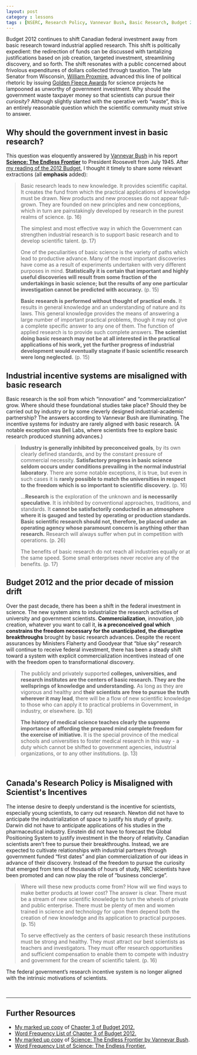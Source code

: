 ```yaml
---
layout: post
category : lessons
tags : [NSERC, Research Policy, Vannevar Bush, Basic Research, Budget 2012]
---
```

<!-- -->

Budget 2012 continues to shift Canadian federal investment away from basic research toward industrial applied research. This shift is politically expedient: the redirection of funds can be discussed with tantalizing justifications based on job creation, targeted investment, streamlining discovery, and so forth. The shift resonates with a public concerned about frivolous expenditures of dollars collected through taxation. The late Senator from Wisconsin, <a href="http://en.wikipedia.org/wiki/William_Proxmire">William Proxmire</a>, advanced this line of political rhetoric by issuing <a href="http://en.wikipedia.org/wiki/Golden_Fleece_Award">Golden Fleece Awards</a> for science projects he lampooned as unworthy of government investment. Why should the government waste taxpayer money so that scientists can pursue their <em>curiosity</em>? Although slightly slanted with the operative verb “waste”, this is an entirely reasonable question which the scientific community must strive to answer.
<h2 id="whyshouldthegovernmentinvestinbasicresearch">Why should the government invest in basic research?</h2>
This question was eloquently answered by <a href="http://en.wikipedia.org/wiki/Vannevar_Bush">Vannevar Bush</a> in his report <strong><a href="http://www.nsf.gov/about/history/vbush1945.htm">Science: The Endless Frontier</a></strong> to President Roosevelt from July 1945. After <a href="http://www.math.toronto.edu/colliand/images/Budget_2012_MarkedUp.pdf">my reading of the 2012 Budget</a>, I thought it timely to share some relevant extractions (all <strong>emphasis</strong> added):
<blockquote>Basic research leads to new knowledge. It provides scientific capital. It creates the fund from which the practical applications of knowledge must be drawn. New products and new processes do not appear full-grown. They are founded on new principles and new conceptions, which in turn are painstakingly developed by research in the purest realms of science. (p. 16)

The simplest and most effective way in which the Government can strengthen industrial research is to support basic research and to develop scientific talent. (p. 17)

One of the peculiarities of basic science is the variety of paths which lead to productive advance. Many of the most important discoveries have come as a result of experiments undertaken with very different purposes in mind. <strong>Statistically it is certain that important and highly useful discoveries will result from some fraction of the undertakings in basic science; but the results of any one particular investigation cannot be predicted with accuracy.</strong> (p. 15)

<strong>Basic research is performed without thought of practical ends.</strong> It results in general knowledge and an understanding of nature and its laws. This general knowledge provides the means of answering a large number of important practical problems, though it may not give a complete specific answer to any one of them. The function of applied research is to provide such complete answers. <strong>The scientist doing basic research may not be at all interested in the practical applications of his work, yet the further progress of industrial development would eventually stagnate if basic scientific research were long neglected.</strong> (p. 15)</blockquote>
<h2 id="industrialincentivesystemsaremisalignedwithbasicresearch">Industrial incentive systems are misaligned with basic research</h2>
Basic research is the soil from which “innovation” and “commercialization” grow. Where should these foundational studies take place? Should they be carried out by industry or by some cleverly designed industrial-academic partnership? The answers according to Vannevar Bush are illuminating. The incentive systems for industry are rarely aligned with basic research. (A notable exception was Bell Labs, where scientists free to explore basic research produced stunning advances.)
<blockquote><strong>Industry is generally inhibited by preconceived goals</strong>, by its own clearly defined standards, and by the constant pressure of commercial necessity. <strong>Satisfactory progress in basic science seldom occurs under conditions prevailing in the normal industrial laboratory</strong>. There are some notable exceptions, it is true, but even in such cases it is <strong>rarely possible to match the universities in respect to the freedom which is so important to scientific discovery.</strong> (p. 16)

…<strong>Research</strong> is the exploration of the unknown and <strong>is necessarily speculative</strong>. It is inhibited by conventional approaches, traditions, and standards. It <strong>cannot be satisfactorily conducted in an atmosphere where it is gauged and tested by operating or production standards.</strong><strong> Basic scientific research should not, therefore, be placed under an operating agency whose paramount concern is anything other than research.</strong> Research will always suffer when put in competition with operations. (p. 26)

The benefits of basic research do not reach all industries equally or at the same speed. Some small enterprises never receive any of the benefits. (p. 17)</blockquote>
<h2 id="canadassciencepolicymisalignment">Budget 2012 and the prior decade of mission drift</h2>
Over the past decade, there has been a shift in the federal investment in science. The new system aims to industrialize the research activities of university and government scientists. <strong>Commercialization</strong>, innovation, job creation, whatever you want to call it, <strong>is a preconceived goal which constrains the freedom necessary for the unanticipated, the disruptive breakthroughs</strong> brought by basic research advances. Despite the recent assurances by Ministers Flaherty and Goodyear that “blue sky” research will continue to receive federal investment, there has been a steady shift toward a system with explicit commercialization incentives instead of one with the freedom open to transformational discovery.
<blockquote>The publicly and privately supported <strong>colleges, universities, and research institutes are the centers of basic research. They are the wellsprings of knowledge and understanding.</strong> As long as they are vigorous and healthy and <strong>their scientists are free to pursue the truth wherever it may lead</strong>, there will be a flow of new scientific knowledge to those who can apply it to practical problems in Government, in industry, or elsewhere. (p. 10)

<strong>The history of medical science teaches clearly the supreme importance of affording the prepared mind complete freedom for the exercise of initiative.</strong> It is the special province of the medical schools and universities to foster medical research in this way - a duty which cannot be shifted to government agencies, industrial organizations, or to any other institutions. (p. 13)</blockquote>
&nbsp;
<h2>Canada's Research Policy is Misaligned with Scientist's Incentives</h2>
The intense desire to deeply understand is the incentive for scientists, especially young scientists, to carry out research. Newton did not have to anticipate the industrialization of space to justify his study of gravity. Darwin did not have to anticipate applications of his studies in the pharmaceutical industry. Einstein did not have to forecast the Global Positioning System to justify investment in the theory of relativity. Canadian scientists aren’t free to pursue their breakthroughs. Instead, we are expected to cultivate relationships with industrial partners through government funded “first dates” and plan commercialization of our ideas in advance of their discovery. Instead of the freedom to pursue the curiosity that emerged from tens of thousands of hours of study, NRC scientists have been promoted and can now play the role of “business concierge”.
<blockquote>Where will these new products come from? How will we find ways to make better products at lower cost? The answer is clear. There must be a stream of new scientific knowledge to turn the wheels of private and public enterprise. There must be plenty of men and women trained in science and technology for upon them depend both the creation of new knowledge and its application to practical purposes. (p. 15)

To serve effectively as the centers of basic research these institutions must be strong and healthy. They must attract our best scientists as teachers and investigators. They must offer research opportunities and sufficient compensation to enable them to compete with industry and government for the cream of scientific talent. (p. 16)</blockquote>
The federal government’s research incentive system is no longer aligned with the intrinsic motivations of scientists.

&nbsp;

<hr />

<h2>Further Resources</h2>
<ul>
	<li> <a href="http://www.math.toronto.edu/colliand/images/Budget_2012_MarkedUp.pdf">My marked up copy</a> of <a href="http://www.budget.gc.ca/2012/plan/chap3-1-eng.html#a9">Chapter 3 of Budget 2012.</a></li>
	<li><a href="http://www.math.toronto.edu/colliand/ResearchPolicy/budgetwords.html">Word Frequency List of Chapter 3 of Budget 2012.</a></li>
	<li><a href="http://www.math.toronto.edu/colliand/images/1945_Bush_Science_the_Endless_Frontier_MarkedUp.pdf">My marked up copy</a> of <a href="http://www.nsf.gov/about/history/vbush1945.htm">Science: The Endless Frontier by Vannevar Bush</a>.</li>
	<li><a href="http://www.math.toronto.edu/colliand/ResearchPolicy/bushwords.html">Word Frequency List of Science: The Endless Frontier.</a></li>
</ul>